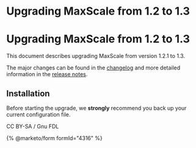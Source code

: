 
# Upgrading MaxScale from 1.2 to 1.3

# Upgrading MaxScale from 1.2 to 1.3


This document describes upgrading MaxScale from version 1.2.1 to 1.3.


The major changes can be found in the [changelog](../../mariadb-maxscale-21-06/README.md) and more
detailed information in the [release notes](https://mariadb.com/kb/en/5970/).


## Installation


Before starting the upgrade, we **strongly** recommend you back up your current
configuration file.


CC BY-SA / Gnu FDL


{% @marketo/form formId="4316" %}
